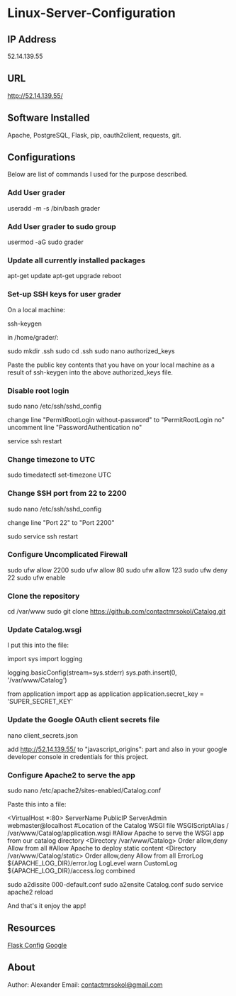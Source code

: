 # Linux-Server-Configuration

## IP Address

52.14.139.55

## URL

http://52.14.139.55/

## Software Installed

Apache, PostgreSQL, Flask, pip, oauth2client, requests, git.

## Configurations

Below are list of commands I used for the purpose described.

### Add User grader

useradd -m -s /bin/bash grader

### Add User grader to sudo group

usermod -aG sudo grader

### Update all currently installed packages

apt-get update
apt-get upgrade
reboot

### Set-up SSH keys for user grader

On a local machine:

ssh-keygen

in /home/grader/:

sudo mkdir .ssh
sudo cd .ssh
sudo nano authorized_keys

Paste the public key contents that you have on your local machine as a result of ssh-keygen into the above authorized_keys file.

### Disable root login

sudo nano /etc/ssh/sshd_config

change line "PermitRootLogin without-password" to "PermitRootLogin no"
uncomment line "PasswordAuthentication no"

service ssh restart

### Change timezone to UTC

sudo timedatectl set-timezone UTC

### Change SSH port from 22 to 2200

sudo nano /etc/ssh/sshd_config

change line "Port 22" to "Port 2200"

sudo service ssh restart

### Configure Uncomplicated Firewall

sudo ufw allow 2200
sudo ufw allow 80
sudo ufw allow 123
sudo ufw deny 22
sudo ufw enable

### Clone the repository

cd /var/www
sudo git clone https://github.com/contactmrsokol/Catalog.git

### Update Catalog.wsgi

I put this into the file:

import sys
import logging

logging.basicConfig(stream=sys.stderr)
sys.path.insert(0, '/var/www/Catalog')

from application import app as application
application.secret_key = 'SUPER_SECRET_KEY'  

### Update the Google OAuth client secrets file

nano client_secrets.json

add http://52.14.139.55/ to "javascript_origins": part and also in your google developer console in credentials for this project.

### Configure Apache2 to serve the app

sudo nano /etc/apache2/sites-enabled/Catalog.conf

Paste this into a file:

<VirtualHost *:80>
     ServerName  PublicIP
     ServerAdmin webmaster@localhost
     #Location of the Catalog WSGI file
     WSGIScriptAlias / /var/www/Catalog/application.wsgi
     #Allow Apache to serve the WSGI app from our catalog directory
     <Directory /var/www/Catalog>
          Order allow,deny
          Allow from all
     </Directory>
     #Allow Apache to deploy static content
     <Directory /var/www/Catalog/static>
        Order allow,deny
        Allow from all
     </Directory>
      ErrorLog ${APACHE_LOG_DIR}/error.log
      LogLevel warn
      CustomLog ${APACHE_LOG_DIR}/access.log combined
</VirtualHost>

sudo a2dissite 000-default.conf
sudo a2ensite Catalog.conf
sudo service apache2 reload

And that's it enjoy the app!

## Resources

[Flask Config](http://flask.pocoo.org/docs/0.12/config/)
[Google](http://www.google.com)

## About

Author: Alexander 
Email: contactmrsokol@gmail.com
